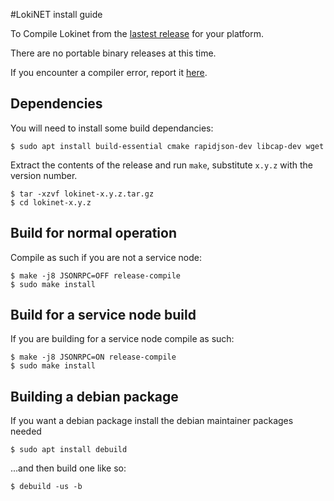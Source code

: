 #LokiNET install guide

To Compile Lokinet from the [lastest release](https://github.com/loki-project/loki-network/releases) for your platform.

There are no portable binary releases at this time.

If you encounter a compiler error, report it [here](https://github.com/loki-project/loki-network/issues).

## Dependencies 

You will need to install some build dependancies:

    $ sudo apt install build-essential cmake rapidjson-dev libcap-dev wget

Extract the contents of the release and run `make`, substitute `x.y.z` with the version number.

    $ tar -xzvf lokinet-x.y.z.tar.gz
    $ cd lokinet-x.y.z

## Build for normal operation

Compile as such if you are not a service node:

    $ make -j8 JSONRPC=OFF release-compile
    $ sudo make install

## Build for a service node build

If you are building for a service node compile as such:

    $ make -j8 JSONRPC=ON release-compile
    $ sudo make install

## Building a debian package

If you want a debian package install the debian maintainer packages needed

    $ sudo apt install debuild

...and then build one like so:

    $ debuild -us -b






